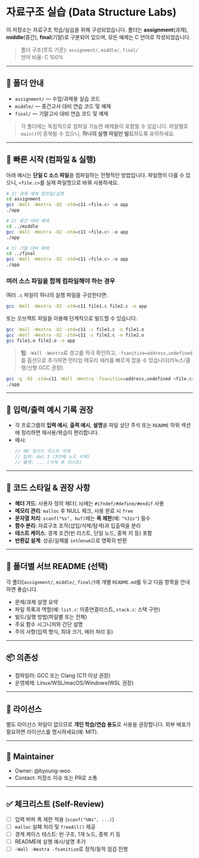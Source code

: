 # 자료구조 실습 (Data Structure Labs)

이 저장소는 자료구조 학습/실습을 위해 구성되었습니다. 폴더는 **assignment**(과제), **middle**(중간), **final**(기말)로 구분되어 있으며, 모든 예제는 C 언어로 작성되었습니다.

> 폴더 구조(루트 기준): `assignment/`, `middle/`, `final/`  
> 언어 비율: C 100%

---

## 📁 폴더 안내

- `assignment/` — 수업/과제용 실습 코드
- `middle/` — 중간고사 대비 연습 코드 및 예제
- `final/` — 기말고사 대비 연습 코드 및 예제

> 각 폴더에는 독립적으로 컴파일 가능한 예제들이 포함될 수 있습니다. 파일별로 `main()`이 중복될 수 있으니, **하나의 실행 파일만 빌드**하도록 유의하세요.

---

## 🚀 빠른 시작 (컴파일 & 실행)

아래 예시는 **단일 C 소스 파일**을 컴파일하는 전형적인 방법입니다. 파일명이 다를 수 있으니, `<file.c>`를 실제 파일명으로 바꿔 사용하세요.

```bash
# 1) 과제 예제 컴파일/실행
cd assignment
gcc -Wall -Wextra -O2 -std=c11 <file.c> -o app
./app

# 2) 중간 대비 예제
cd ../middle
gcc -Wall -Wextra -O2 -std=c11 <file.c> -o app
./app

# 3) 기말 대비 예제
cd ../final
gcc -Wall -Wextra -O2 -std=c11 <file.c> -o app
./app
```

### 여러 소스 파일을 함께 컴파일해야 하는 경우
여러 `.c` 파일이 하나의 실행 파일을 구성한다면:

```bash
gcc -Wall -Wextra -O2 -std=c11 file1.c file2.c -o app
```

또는 오브젝트 파일을 이용해 단계적으로 빌드할 수 있습니다.

```bash
gcc -Wall -Wextra -O2 -std=c11 -c file1.c -o file1.o
gcc -Wall -Wextra -O2 -std=c11 -c file2.c -o file2.o
gcc file1.o file2.o -o app
```

> **팁**: `-Wall -Wextra`로 경고를 적극 확인하고, `-fsanitize=address,undefined`를 옵션으로 추가하면 런타임 메모리 에러를 빠르게 잡을 수 있습니다(리눅스/클랭/신형 GCC 권장).

```bash
gcc -g -O1 -std=c11 -Wall -Wextra -fsanitize=address,undefined <file.c> -o app
./app
```

---

## 🧪 입력/출력 예시 기록 권장

- 각 프로그램의 **입력 예시**, **출력 예시**, **설명**을 파일 상단 주석 또는 `README` 하위 섹션에 정리하면 재사용/복습이 편리합니다.
- 예시:
  ```c
  // 예) 링크드 리스트 삭제
  // 입력: del 3 (3번째 노드 삭제)
  // 출력: ... (삭제 후 리스트)
  ```

---

## 🧹 코드 스타일 & 권장 사항

- **헤더 가드**: 사용자 정의 헤더(`.h`)에는 `#ifndef/#define/#endif` 사용
- **메모리 관리**: `malloc` 후 NULL 체크, 사용 완료 시 `free`
- **문자열 처리**: `scanf("%s", buf)`에는 **폭 제한**(예: `"%31s"`) 필수
- **함수 분리**: 자료구조 조작(삽입/삭제/탐색)과 입출력을 분리
- **테스트 케이스**: 경계 조건(빈 리스트, 단일 노드, 중복 키 등) 포함
- **반환값 설계**: 성공/실패를 `int`/`enum`으로 명확히 반환

---

## 🔧 폴더별 서브 README (선택)

각 폴더(`assignment/`, `middle/`, `final/`)에 개별 `README.md`를 두고 다음 항목을 안내하면 좋습니다.

- 문제/과제 설명 요약
- 파일 목록과 역할(예: `list.c`: 이중연결리스트, `stack.c`: 스택 구현)
- 빌드/실행 방법(파일별 또는 전체)
- 주요 함수 시그니처와 간단 설명
- 주의 사항(입력 형식, 최대 크기, 에러 처리 등)

---

## 📦 의존성

- 컴파일러: GCC 또는 Clang (C11 이상 권장)
- 운영체제: Linux/WSL/macOS/Windows(WSL 권장)

---

## 📝 라이선스

별도 라이선스 파일이 없으므로 **개인 학습/연습 용도**로 사용을 권장합니다. 외부 배포가 필요하면 라이선스를 명시하세요(예: MIT).

---

## 👤 Maintainer

- Owner: @byoung-woo
- Contact: 저장소 이슈 또는 PR로 소통

---

## ✅ 체크리스트 (Self-Review)

- [ ] 입력 버퍼 폭 제한 적용 (`scanf("%Ns", ...)`)
- [ ] `malloc` 실패 처리 및 `freeAll()` 제공
- [ ] 경계 케이스 테스트: 빈 구조, 1개 노드, 중복 키 등
- [ ] README에 실행 예시/설명 추가
- [ ] `-Wall -Wextra -fsanitize`로 정적/동적 점검 진행
